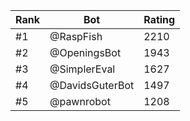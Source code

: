 Rank|Bot|Rating
---|---|---
#1|@RaspFish|2210
#2|@OpeningsBot|1943
#3|@SimplerEval|1627
#4|@DavidsGuterBot|1497
#5|@pawnrobot|1208
